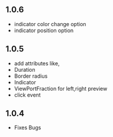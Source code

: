 ## 1.0.6

- indicator color change option
- indicator position option

## 1.0.5

- add attributes like,
- Duration
- Border radius
- Indicator
- ViewPortFraction for left,right preview
- click event


## 1.0.4

- Fixes Bugs
